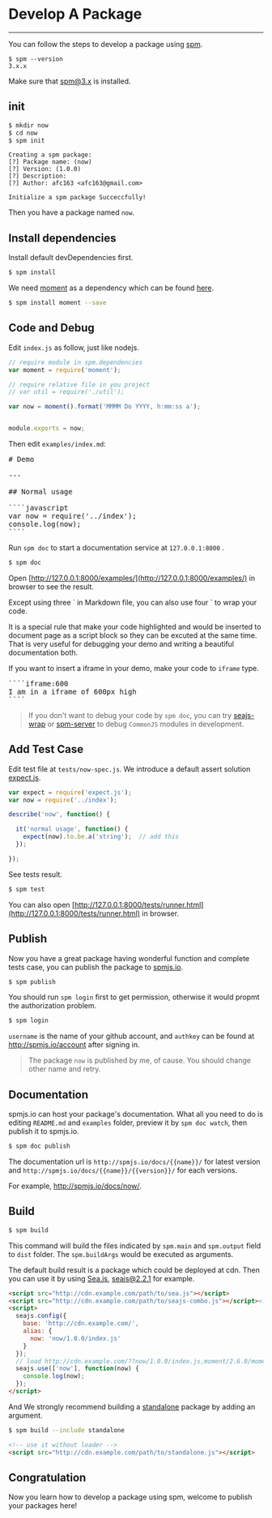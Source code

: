# Develop A Package

---

You can follow the steps to develop a package using [spm](https://github.com/spmjs/spm).

```
$ spm --version
3.x.x
```

Make sure that spm@3.x is installed.

## init

```bash
$ mkdir now
$ cd now
$ spm init
```

```
Creating a spm package:
[?] Package name: (now)
[?] Version: (1.0.0)
[?] Description:
[?] Author: afc163 <afc163@gmail.com>

Initialize a spm package Succeccfully!
```

Then you have a package named `now`.

## Install dependencies

Install default devDependencies first.

```bash
$ spm install
```

We need [moment](http://momentjs.com) as a dependency which can be found [here](http://spmjs.io/package/moment).

```bash
$ spm install moment --save
```

## Code and Debug

Edit `index.js` as follow, just like nodejs.

```javascript
// require module in spm.dependencies
var moment = require('moment');

// require relative file in you project
// var util = require('./util');

var now = moment().format('MMMM Do YYYY, h:mm:ss a');


module.exports = now;
```

Then edit `examples/index.md`:

<pre>
# Demo

---

## Normal usage

````javascript
var now = require('../index');
console.log(now);
````
</pre>


Run `spm doc` to start a documentation service at `127.0.0.1:8000` .

```bash
$ spm doc
```

Open [http://127.0.0.1:8000/examples/](http://127.0.0.1:8000/examples/) in browser to see the result.

Except using three &#96; in Markdown file, you can also use four &#96; to wrap your code.

It is a special rule that make your code highlighted and would be inserted to document page as a script block so they can be excuted at the same time. That is very useful for debugging your demo and writing a beautiful documentation both.

If you want to insert a iframe in your demo, make your code to `iframe` type.

<pre>
````iframe:600
I am in a iframe of 600px high
````
</pre>


> If you don't want to debug your code by `spm doc`, you can try [seajs-wrap](https://github.com/seajs/seajs-wrap) or [spm-server](https://github.com/spmjs/spm-server/) to debug `CommonJS` modules in development.

## Add Test Case

Edit test file at `tests/now-spec.js`. We introduce a default assert solution [expect.js](http://spmjs.io/package/expect.js).

```javascript
var expect = require('expect.js');
var now = require('../index');

describe('now', function() {

  it('normal usage', function() {
    expect(now).to.be.a('string');  // add this
  });

});
```

See tests result.

```bash
$ spm test
```

You can also open [http://127.0.0.1:8000/tests/runner.html](http://127.0.0.1:8000/tests/runner.html) in browser.

## Publish

Now you have a great package having wonderful function and complete tests case, you can publish the package to [spmjs.io](http://spmjs.io/).

```bash
$ spm publish
```

You should run `spm login` first to get permission, otherwise it would propmt the authorization problem. 

```bash
$ spm login
```

`username` is the name of your github account, and `authkey` can be found at http://spmjs.io/account after signing in.

> The package `now` is published by me, of cause. You should change other name and retry.

## Documentation

spmjs.io can host your package's documentation. What all you need to do is editing `README.md` and `examples` folder, preview it by `spm doc watch`, then publish it to spmjs.io.

```bash
$ spm doc publish
```

The documentation url is `http://spmjs.io/docs/{{name}}/` for latest version and `http://spmjs.io/docs/{{name}}/{{version}}/` for each versions.

For example, http://spmjs.io/docs/now/.

## Build

```bash
$ spm build
```

This command will build the files indicated by `spm.main` and `spm.output` field to `dist` folder. The `spm.buildArgs` would be executed as arguments.

The default build result is a package which could be deployed at cdn. Then you can use it by using [Sea.js](https://github.com/seajs/seajs/), [seajs@2.2.1](https://raw.githubusercontent.com/seajs/seajs/2.2.1/dist/sea.js) for example.


```html
<script src="http://cdn.example.com/path/to/sea.js"></script>
<script src="http://cdn.example.com/path/to/seajs-combo.js"></script><!-- If your need that -->
<script>
  seajs.config({
    base: 'http://cdn.example.com/',
    alias: {
      now: 'now/1.0.0/index.js'
    }
  });
  // load http://cdn.example.com/??now/1.0.0/index.js,moment/2.6.0/moment.js
  seajs.use(['now'], function(now) {
    console.log(now);
  });
</script>
```

And We strongly recommend building a [standalone](/documentation/spm-commands#spm-build) package by adding an argument.

```bash
$ spm build --include standalone
```

```html
<!-- use it without loader -->
<script src="http://cdn.example.com/path/to/standalone.js"></script>
```

## Congratulation

Now you learn how to develop a package using spm, welcome to publish your packages here!
